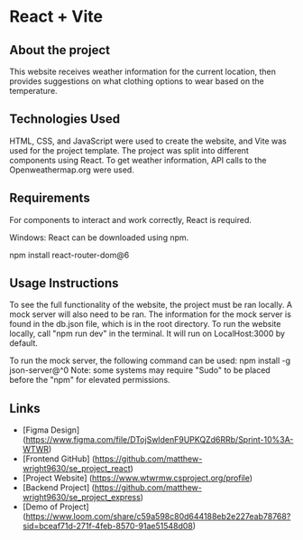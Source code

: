 # React + Vite

## About the project

This website receives weather information for the current location, then provides suggestions on what clothing options to wear based on the temperature.

## Technologies Used

HTML, CSS, and JavaScript were used to create the website, and Vite was used for the project template. The project was split into different components using React.
To get weather information, API calls to the Openweathermap.org were used.

## Requirements

For components to interact and work correctly, React is required.

Windows:
React can be downloaded using npm.

npm install react-router-dom@6

## Usage Instructions

To see the full functionality of the website, the project must be ran locally. A mock server will also need to be ran. The information for the mock server is found in the db.json file, which is in the root directory.
To run the website locally, call "npm run dev" in the terminal. It will run on LocalHost:3000 by default.

To run the mock server, the following command can be used: npm install -g json-server@^0
Note: some systems may require "Sudo" to be placed before the "npm" for elevated permissions.

## Links

- [Figma Design] (https://www.figma.com/file/DTojSwldenF9UPKQZd6RRb/Sprint-10%3A-WTWR)
- [Frontend GitHub] (https://github.com/matthew-wright9630/se_project_react)
- [Project Website] (https://www.wtwrmw.csproject.org/profile)
- [Backend Project] (https://github.com/matthew-wright9630/se_project_express)
- [Demo of Project] (https://www.loom.com/share/c59a598c80d644188eb2e227eab78768?sid=bceaf71d-271f-4feb-8570-91ae51548d08)
